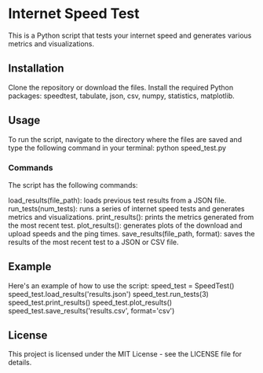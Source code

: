 # Internet Speed Test

This is a Python script that tests your internet speed and generates various metrics and visualizations.

## Installation
Clone the repository or download the files.
Install the required Python packages: speedtest, tabulate, json, csv, numpy, statistics, matplotlib.
## Usage
To run the script, navigate to the directory where the files are saved and type the following command in your terminal:
python speed_test.py
### Commands
The script has the following commands:

load_results(file_path): loads previous test results from a JSON file.
run_tests(num_tests): runs a series of internet speed tests and generates metrics and visualizations.
print_results(): prints the metrics generated from the most recent test.
plot_results(): generates plots of the download and upload speeds and the ping times.
save_results(file_path, format): saves the results of the most recent test to a JSON or CSV file.
## Example
Here's an example of how to use the script:
speed_test = SpeedTest()
speed_test.load_results('results.json')
speed_test.run_tests(3)
speed_test.print_results()
speed_test.plot_results()
speed_test.save_results('results.csv', format='csv')

## License
This project is licensed under the MIT License - see the LICENSE file for details.
